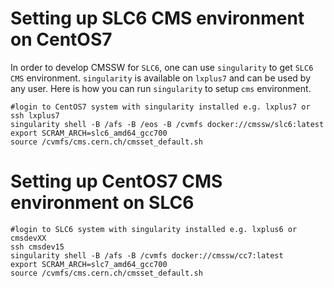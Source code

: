 # Setting up SLC6 CMS environment on CentOS7
In order to develop CMSSW for `SLC6`, one can use `singularity` to get `SLC6 CMS` environment. `singularity` is available on `lxplus7` and can be used by any user.
Here is how you can run `singularity` to setup `cms` environment.
```
#login to CentOS7 system with singularity installed e.g. lxplus7 or 
ssh lxplus7
singularity shell -B /afs -B /eos -B /cvmfs docker://cmssw/slc6:latest
export SCRAM_ARCH=slc6_amd64_gcc700
source /cvmfs/cms.cern.ch/cmsset_default.sh
```

# Setting up CentOS7 CMS environment on SLC6
```
#login to SLC6 system with singularity installed e.g. lxplus6 or cmsdevXX
ssh cmsdev15
singularity shell -B /afs -B /cvmfs docker://cmssw/cc7:latest
export SCRAM_ARCH=slc7_amd64_gcc700
source /cvmfs/cms.cern.ch/cmsset_default.sh
```
